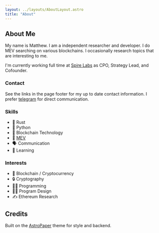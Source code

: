 ```yaml
---
layout: ../layouts/AboutLayout.astro
title: "About"
---
```


## About Me
My name is Matthew. I am a independent researcher and developer. I do MEV searching on various blockchains. I occasionally research topics that are interesting to me.

I'm currently working full time at [Spire Labs](https://spire.dev/) as CPO, Strategy Lead, and Cofounder.

### Contact
See the links in the page footer for my up to date contact information. I prefer [telegram](https://t.me/mteam888) for direct communication.

### Skills
- 🦀 Rust
- 🐍 Python
- 🔑 Blockchain Technology
- 🥪 [MEV](https://mteam.space/posts/im-new-to-mev/)
- 🗣️ Communication
- 🧠 Learning

### Interests
- 🔑 Blockchain / Cryptocurrency
- 🔒 Cryptography
- 👨‍💻 Programming
- 🧑‍🎨 Program Design
- ✍️ Ethereum Research


## Credits
Built on the [AstroPaper](https://astro-paper.pages.dev/) theme for style and backend.
